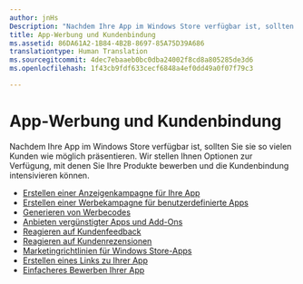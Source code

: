 ```yaml
---
author: jnHs
Description: "Nachdem Ihre App im Windows Store verfügbar ist, sollten Sie sie so vielen Kunden wie möglich präsentieren."
title: App-Werbung und Kundenbindung
ms.assetid: 86DA61A2-1B84-4B2B-8697-85A75D39A686
translationtype: Human Translation
ms.sourcegitcommit: 4dec7ebaaeb0bc0dba24002f8cd8a805285de3d6
ms.openlocfilehash: 1f43cb9fdf633cecf6848a4ef0dd49a0f07f79c3

---
```


# App-Werbung und Kundenbindung


Nachdem Ihre App im Windows Store verfügbar ist, sollten Sie sie so vielen Kunden wie möglich präsentieren. Wir stellen Ihnen Optionen zur Verfügung, mit denen Sie Ihre Produkte bewerben und die Kundenbindung intensivieren können.

-   [Erstellen einer Anzeigenkampagne für Ihre App](create-an-ad-campaign-for-your-app.md)
-   [Erstellen einer Werbekampagne für benutzerdefinierte Apps](create-a-custom-app-promotion-campaign.md)
-   [Generieren von Werbecodes](generate-promotional-codes.md)
-   [Anbieten vergünstigter Apps und Add-Ons](put-apps-and-add-ons-on-sale.md)
-   [Reagieren auf Kundenfeedback](respond-to-customer-feedback.md)
-   [Reagieren auf Kundenrezensionen](respond-to-customer-reviews.md)
-   [Marketingrichtlinien für Windows Store-Apps](app-marketing-guidelines.md)
-   [Erstellen eines Links zu Ihrer App](link-to-your-app.md)
-   [Einfacheres Bewerben Ihrer App](make-your-app-easier-to-promote.md)

 

 



<!--HONumber=Aug16_HO5-->


